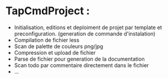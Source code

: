 # TapCmdProject :
- Initialisation, editions et deploiment de projet par template et preconfiguration. (generation de commande d'instalation)
- Compilation de fichier less
- Scan de palette de couleurs png/jpg
- Compression et upload de fichier
- Parse de fichier pour generation de la documentation
- Scan todo par commentaire directement dans le fichier
- ...

